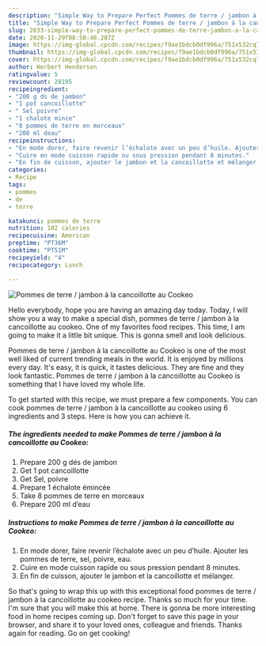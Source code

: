 ```yaml
---
description: "Simple Way to Prepare Perfect Pommes de terre / jambon à la cancoillotte au Cookeo"
title: "Simple Way to Prepare Perfect Pommes de terre / jambon à la cancoillotte au Cookeo"
slug: 2633-simple-way-to-prepare-perfect-pommes-de-terre-jambon-a-la-cancoillotte-au-cookeo
date: 2020-11-29T06:50:48.207Z
image: https://img-global.cpcdn.com/recipes/f9ae1bdcb0df996a/751x532cq70/pommes-de-terre-jambon-a-la-cancoillotte-au-cookeo-photo-principale-de-la-recette.jpg
thumbnail: https://img-global.cpcdn.com/recipes/f9ae1bdcb0df996a/751x532cq70/pommes-de-terre-jambon-a-la-cancoillotte-au-cookeo-photo-principale-de-la-recette.jpg
cover: https://img-global.cpcdn.com/recipes/f9ae1bdcb0df996a/751x532cq70/pommes-de-terre-jambon-a-la-cancoillotte-au-cookeo-photo-principale-de-la-recette.jpg
author: Herbert Henderson
ratingvalue: 5
reviewcount: 28195
recipeingredient:
- "200 g ds de jambon"
- "1 pot cancoillotte"
- " Sel poivre"
- "1 chalote mince"
- "8 pommes de terre en morceaux"
- "200 ml deau"
recipeinstructions:
- "En mode dorer, faire revenir l’échalote avec un peu d’huile. Ajouter les pommes de terre, sel, poivre, eau."
- "Cuire en mode cuisson rapide ou sous pression pendant 8 minutes."
- "En fin de cuisson, ajouter le jambon et la cancoillotte et mélanger."
categories:
- Recipe
tags:
- pommes
- de
- terre

katakunci: pommes de terre 
nutrition: 102 calories
recipecuisine: American
preptime: "PT36M"
cooktime: "PT51M"
recipeyield: "4"
recipecategory: Lunch

---
```



![Pommes de terre / jambon à la cancoillotte au Cookeo](https://img-global.cpcdn.com/recipes/f9ae1bdcb0df996a/751x532cq70/pommes-de-terre-jambon-a-la-cancoillotte-au-cookeo-photo-principale-de-la-recette.jpg)

Hello everybody, hope you are having an amazing day today. Today, I will show you a way to make a special dish, pommes de terre / jambon à la cancoillotte au cookeo. One of my favorites food recipes. This time, I am going to make it a little bit unique. This is gonna smell and look delicious.

Pommes de terre / jambon à la cancoillotte au Cookeo is one of the most well liked of current trending meals in the world. It is enjoyed by millions every day. It's easy, it is quick, it tastes delicious. They are fine and they look fantastic. Pommes de terre / jambon à la cancoillotte au Cookeo is something that I have loved my whole life.




To get started with this recipe, we must prepare a few components. You can cook pommes de terre / jambon à la cancoillotte au cookeo using 6 ingredients and 3 steps. Here is how you can achieve it.

<!--inarticleads1-->

##### The ingredients needed to make Pommes de terre / jambon à la cancoillotte au Cookeo:

1. Prepare 200 g dés de jambon
1. Get 1 pot cancoillotte
1. Get  Sel, poivre
1. Prepare 1 échalote émincée
1. Take 8 pommes de terre en morceaux
1. Prepare 200 ml d’eau




<!--inarticleads2-->

##### Instructions to make Pommes de terre / jambon à la cancoillotte au Cookeo:

1. En mode dorer, faire revenir l’échalote avec un peu d’huile. Ajouter les pommes de terre, sel, poivre, eau.
1. Cuire en mode cuisson rapide ou sous pression pendant 8 minutes.
1. En fin de cuisson, ajouter le jambon et la cancoillotte et mélanger.




So that's going to wrap this up with this exceptional food pommes de terre / jambon à la cancoillotte au cookeo recipe. Thanks so much for your time. I'm sure that you will make this at home. There is gonna be more interesting food in home recipes coming up. Don't forget to save this page in your browser, and share it to your loved ones, colleague and friends. Thanks again for reading. Go on get cooking!
